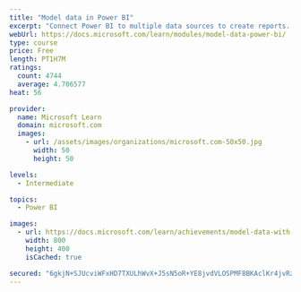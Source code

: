 ```yaml
---
title: "Model data in Power BI"
excerpt: "Connect Power BI to multiple data sources to create reports. Define the relationship between your data sources."
webUrl: https://docs.microsoft.com/learn/modules/model-data-power-bi/
type: course
price: Free
length: PT1H7M
ratings:
  count: 4744
  average: 4.706577
heat: 56

provider:
  name: Microsoft Learn
  domain: microsoft.com
  images:
    - url: /assets/images/organizations/microsoft.com-50x50.jpg
      width: 50
      height: 50

levels:
  - Intermediate

topics:
  - Power BI

images:
  - url: https://docs.microsoft.com/learn/achievements/model-data-with-power-bi-desktop-social.png
    width: 800
    height: 400
    isCached: true

secured: "6gkjN+SJUcviWFxHD7TXULhWvX+J5sN5oR+YE8jvdVLOSPMF8BKAclKr4jvRzb6WxtMfoRCzV4+bJ5wnZ9Xc5YXc9nFI4Zpo0GOK7CjkQfb4btDc2OhbRKG0bdRQkdtrRrpY6a6VlvT9Ge/J843MotVqRdLlG+VVA4kgLkWUHkh5EHZ7tAfyiHFjkgCAlZZUqU3J7TkaZpD/EmOfhxUi04OEAoVP6yqZePKIIfBdv+6AOiAVUH+kHRDBNzrl7fj/TRfnvno8QBj01TnexF9uGiTt/89dbqywQ2onFKs8NXSLiODrugA6xqxLxG3kDWAOfe1UJ703SfHcmH28uPaJWZWMEZuokThbgN0fEoY56EEVm+Ak4L0p2aysfKnysLtW4/upBlizYobY9XKxddbiR62WR+yQebaIvSKYKu/BR70=;unf6oiPuamBOSLjII88rBQ=="
---
```


